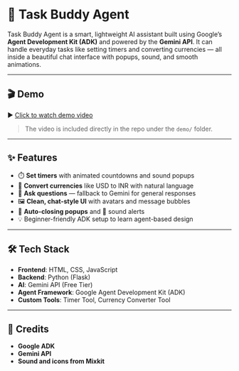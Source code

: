 # 🤖 Task Buddy Agent

Task Buddy Agent is a smart, lightweight AI assistant built using Google’s **Agent Development Kit (ADK)** and powered by the **Gemini API**. It can handle everyday tasks like setting timers and converting currencies — all inside a beautiful chat interface with popups, sound, and smooth animations.

---

## 🎬 Demo
▶️ [Click to watch demo video](demo/task-buddy-demo.mp4)

> The video is included directly in the repo under the `demo/` folder.

---

## ✨ Features

- ⏱️ **Set timers** with animated countdowns and sound popups  
- 💱 **Convert currencies** like USD to INR with natural language  
- 🧠 **Ask questions** — fallback to Gemini for general responses  
- 🖼️ **Clean, chat-style UI** with avatars and message bubbles  
- 🔔 **Auto-closing popups** and 🎵 sound alerts  
- 💡 Beginner-friendly ADK setup to learn agent-based design

---

## 🛠️ Tech Stack

- **Frontend**: HTML, CSS, JavaScript
- **Backend**: Python (Flask)
- **AI**: Gemini API (Free Tier)
- **Agent Framework**: Google Agent Development Kit (ADK)
- **Custom Tools**: Timer Tool, Currency Converter Tool

---

## 🙌 Credits
- **Google ADK**
- **Gemini API**
- **Sound and icons from Mixkit**


